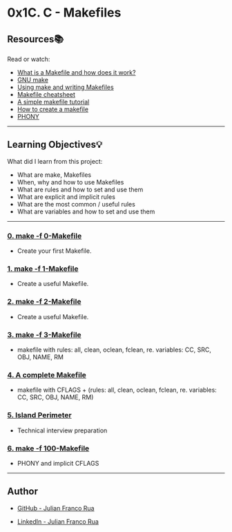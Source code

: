 # 0x1C. C - Makefiles

## Resources:books:
Read or watch:
* [What is a Makefile and how does it work?](https://opensource.com/article/18/8/what-how-makefile)
* [GNU make](https://www.gnu.org/software/make/manual/make.html#Introduction)
* [Using make and writing Makefiles](https://www.cs.swarthmore.edu/~newhall/unixhelp/howto_makefiles.html)
* [Makefile cheatsheet](https://devhints.io/makefile)
* [A simple makefile tutorial](https://www.cs.colby.edu/maxwell/courses/tutorials/maketutor/)
* [How to create a makefile](https://www.youtube.com/watch?time_continue=1&v=_r7i5X0rXJk&feature=emb_logo)
* [PHONY](https://www.gnu.org/software/make/manual/html_node/Cleanup.html)

---
## Learning Objectives:bulb:
What did I learn from this project:

* What are make, Makefiles
* When, why and how to use Makefiles
* What are rules and how to set and use them
* What are explicit and implicit rules
* What are the most common / useful rules
* What are variables and how to set and use them

---

### [0. make -f 0-Makefile](./0-Makefile)
* Create your first Makefile.


### [1. make -f 1-Makefile](./1-Makefile)
* Create a useful Makefile.


### [2. make -f 2-Makefile](./2-Makefile)
* Create a useful Makefile.


### [3. make -f 3-Makefile](./3-Makefile)
* makefile with rules: all, clean, oclean, fclean, re. variables: CC, SRC, OBJ, NAME, RM


### [4. A complete Makefile](./4-Makefile)
* makefile with CFLAGS + (rules: all, clean, oclean, fclean, re. variables: CC, SRC, OBJ, NAME, RM)


### [5. Island Perimeter](./5-island_perimeter.py)
* Technical interview preparation


### [6. make -f 100-Makefile](./100-Makefile)
* PHONY and implicit CFLAGS

---

## Author

* [GitHub - Julian Franco Rua](https://github.com/julianfrancor)

* [LinkedIn - Julian Franco Rua](https://www.linkedin.com/in/julianfrancor/)
